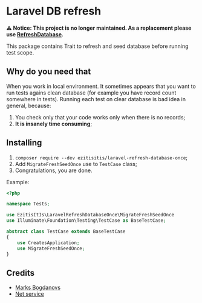 # Laravel DB refresh

**⚠️ Notice: This project is no longer maintained. As a replacement please use [RefreshDatabase](https://laravel.com/docs/12.x/database-testing#resetting-the-database-after-each-test).**

This package contains Trait to refresh and seed database before running test scope.

## Why do you need that

When you work in local environment. It sometimes appears that you want to run tests agains clean database (for example you have record count somewhere in tests).
Running each test on clear database is bad idea in general, because:

1. You check only that your code works only when there is no records;
2. **It is insanely time consuming**;

## Installing

1. `composer require --dev ezitisitis/laravel-refresh-database-once`;
2. Add `MigrateFreshSeedOnce` use to `TestCase` class;
3. Congratulations, you are done.

Example:
```php
<?php

namespace Tests;

use EzitisItIs\LaravelRefreshDatabaseOnce\MigrateFreshSeedOnce
use Illuminate\Foundation\Testing\TestCase as BaseTestCase;

abstract class TestCase extends BaseTestCase
{
    use CreatesApplication;
    use MigrateFreshSeedOnce;
}
```

## Credits

- [Marks Bogdanovs](https://www.ezitisitis.com)
- [Net service](https://www.netservice.dev)
